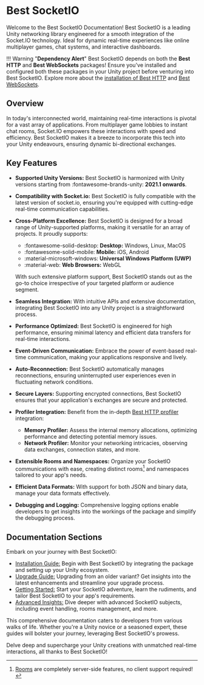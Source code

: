 # Best SocketIO

Welcome to the Best SocketIO Documentation! Best SocketIO is a leading Unity networking library engineered for a smooth integration of the Socket.IO technology. 
Ideal for dynamic real-time experiences like online multiplayer games, chat systems, and interactive dashboards.

!!! Warning "**Dependency Alert**"
    Best SocketIO depends on both the **Best HTTP** and **Best WebSockets** packages! 
    Ensure you've installed and configured both these packages in your Unity project before venturing into Best SocketIO. 
    Explore more about the [installation of Best HTTP](../HTTP/installation.md) and [Best WebSockets](../WebSockets/installation.md).

## Overview
In today's interconnected world, maintaining real-time interactions is pivotal for a vast array of applications. 
From multiplayer game lobbies to instant chat rooms, Socket.IO empowers these interactions with speed and efficiency. 
Best SocketIO makes it a breeze to incorporate this tech into your Unity endeavours, ensuring dynamic bi-directional exchanges.

## Key Features
- **Supported Unity Versions:** Best SocketIO is harmonized with Unity versions starting from :fontawesome-brands-unity: **2021.1 onwards**.
- **Compatibility with Socket.io:** Best SocketIO is fully compatible with the latest version of socket.io, ensuring you're equipped with cutting-edge real-time communication capabilities.
- **Cross-Platform Excellence:** Best SocketIO is designed for a broad range of Unity-supported platforms, making it versatile for an array of projects. It proudly supports:
    
    - :fontawesome-solid-desktop: **Desktop:** Windows, Linux, MacOS
    - :fontawesome-solid-mobile:  **Mobile:** iOS, Android
    - :material-microsoft-windows: **Universal Windows Platform (UWP)**
    - :material-web: **Web Browsers:** WebGL
    
    With such extensive platform support, Best SocketIO stands out as the go-to choice irrespective of your targeted platform or audience segment.

- **Seamless Integration:** With intuitive APIs and extensive documentation, integrating Best SocketIO into any Unity project is a straightforward process.
- **Performance Optimized:** Best SocketIO is engineered for high performance, ensuring minimal latency and efficient data transfers for real-time interactions.
- **Event-Driven Communication:** Embrace the power of event-based real-time communication, making your applications responsive and lively.
- **Auto-Reconnection:** Best SocketIO automatically manages reconnections, ensuring uninterrupted user experiences even in fluctuating network conditions.
- **Secure Layers:** Supporting encrypted connections, Best SocketIO ensures that your application's exchanges are secure and protected.
- **Profiler Integration:** Benefit from the in-depth [Best HTTP profiler](../Shared/profiler/index.md) integration:
    - **Memory Profiler:** Assess the internal memory allocations, optimizing performance and detecting potential memory issues.
    - **Network Profiler:** Monitor your networking intricacies, observing data exchanges, connection states, and more.
- **Extensible Rooms and Namespaces:** Organize your SocketIO communications with ease, creating distinct rooms[^1] and namespaces tailored to your app's needs.
- **Efficient Data Formats:** With support for both JSON and binary data, manage your data formats effectively.
- **Debugging and Logging:** Comprehensive logging options enable developers to get insights into the workings of the package and simplify the debugging process.

## Documentation Sections
Embark on your journey with Best SocketIO:

- [Installation Guide:](installation.md) Begin with Best SocketIO by integrating the package and setting up your Unity ecosystem.
- [Upgrade Guide:](upgrade-guide.md) Upgrading from an older variant? Get insights into the latest enhancements and streamline your upgrade process.
- [Getting Started:](getting-started/index.md) Start your SocketIO adventure, learn the rudiments, and tailor Best SocketIO to your app's requirements.
- [Advanced Insights:](intermediate-topics/index.md) Dive deeper with advanced SocketIO subjects, including event handling, rooms management, and more.

This comprehensive documentation caters to developers from various walks of life. 
Whether you're a Unity novice or a seasoned expert, these guides will bolster your journey, leveraging Best SocketIO's prowess.

Delve deep and supercharge your Unity creations with unmatched real-time interactions, all thanks to Best SocketIO!

[^1]: [Rooms](https://socket.io/docs/v4/rooms/) are completely server-side features, no client support required!